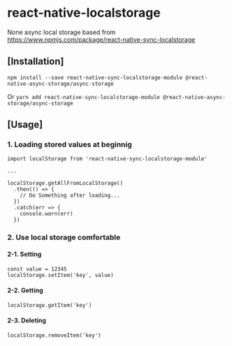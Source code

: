 # react-native-localstorage
None async local storage based from https://www.npmjs.com/package/react-native-sync-localstorage

## [Installation]
    npm install --save react-native-sync-localstorage-module @react-native-async-storage/async-storage
Or
    `yarn add react-native-sync-localstorage-module @react-native-async-storage/async-storage`

## [Usage]

### 1. Loading stored values at beginnig
    import localStorage from 'react-native-sync-localstorage-module'

    ...

    localStorage.getAllFromLocalStorage()
      .then(() => {
        // Do Something after loading...
      })
      .catch(err => {
        console.warn(err)
      })

### 2. Use local storage comfortable
#### 2-1. Setting
    const value = 12345
    localStorage.setItem('key', value)

#### 2-2. Getting
    localStorage.getItem('key')

#### 2-3. Deleting
    localStorage.removeItem('key')